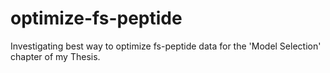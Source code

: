 # optimize-fs-peptide
Investigating best way to optimize fs-peptide data for the 'Model Selection' chapter of my Thesis.
